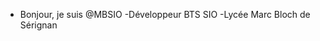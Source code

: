 - Bonjour, je suis @MBSIO
-Développeur BTS SIO
-Lycée Marc Bloch de Sérignan

<!---
MBSIO/MBSIO est un dépôt ✨ spécial ✨ car son `README.md` (ce fichier) apparaît sur votre profil GitHub.
--->
